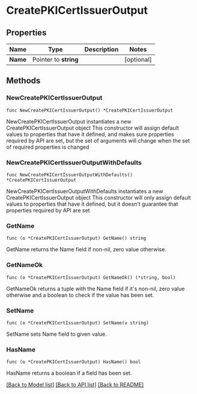 # CreatePKICertIssuerOutput

## Properties

Name | Type | Description | Notes
------------ | ------------- | ------------- | -------------
**Name** | Pointer to **string** |  | [optional] 

## Methods

### NewCreatePKICertIssuerOutput

`func NewCreatePKICertIssuerOutput() *CreatePKICertIssuerOutput`

NewCreatePKICertIssuerOutput instantiates a new CreatePKICertIssuerOutput object
This constructor will assign default values to properties that have it defined,
and makes sure properties required by API are set, but the set of arguments
will change when the set of required properties is changed

### NewCreatePKICertIssuerOutputWithDefaults

`func NewCreatePKICertIssuerOutputWithDefaults() *CreatePKICertIssuerOutput`

NewCreatePKICertIssuerOutputWithDefaults instantiates a new CreatePKICertIssuerOutput object
This constructor will only assign default values to properties that have it defined,
but it doesn't guarantee that properties required by API are set

### GetName

`func (o *CreatePKICertIssuerOutput) GetName() string`

GetName returns the Name field if non-nil, zero value otherwise.

### GetNameOk

`func (o *CreatePKICertIssuerOutput) GetNameOk() (*string, bool)`

GetNameOk returns a tuple with the Name field if it's non-nil, zero value otherwise
and a boolean to check if the value has been set.

### SetName

`func (o *CreatePKICertIssuerOutput) SetName(v string)`

SetName sets Name field to given value.

### HasName

`func (o *CreatePKICertIssuerOutput) HasName() bool`

HasName returns a boolean if a field has been set.


[[Back to Model list]](../README.md#documentation-for-models) [[Back to API list]](../README.md#documentation-for-api-endpoints) [[Back to README]](../README.md)


